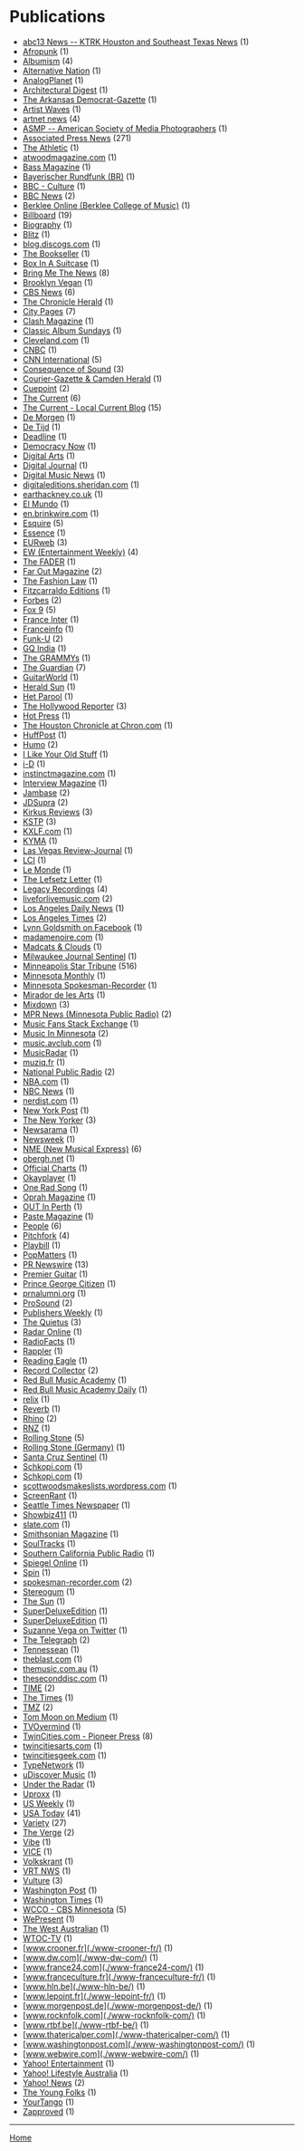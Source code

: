 # Publications

  * [abc13 News -- KTRK  Houston and Southeast Texas News](./abc13-news-ktrk-houston-and-southeast-texas-news/) (1)
  * [Afropunk](./afropunk/) (1)
  * [Albumism](./albumism/) (4)
  * [Alternative Nation](./alternative-nation/) (1)
  * [AnalogPlanet](./analogplanet/) (1)
  * [Architectural Digest](./architectural-digest/) (1)
  * [The Arkansas Democrat-Gazette](./the-arkansas-democrat-gazette/) (1)
  * [Artist Waves](./artist-waves/) (1)
  * [artnet news](./artnet-news/) (4)
  * [ASMP -- American Society of Media Photographers](./asmp-american-society-of-media-photographers/) (1)
  * [Associated Press News](./associated-press-news/) (271)
  * [The Athletic](./the-athletic/) (1)
  * [atwoodmagazine.com](./atwoodmagazine-com/) (1)
  * [Bass Magazine](./bass-magazine/) (1)
  * [Bayerischer Rundfunk (BR)](./bayerischer-rundfunk-br/) (1)
  * [BBC - Culture](./bbc-culture/) (1)
  * [BBC News](./bbc-news/) (2)
  * [Berklee Online (Berklee College of Music)](./berklee-online-berklee-college-of-music/) (1)
  * [Billboard](./billboard/) (19)
  * [Biography](./biography/) (1)
  * [Blitz](./blitz/) (1)
  * [blog.discogs.com](./blog-discogs-com/) (1)
  * [The Bookseller](./the-bookseller/) (1)
  * [Box In A Suitcase](./box-in-a-suitcase/) (1)
  * [Bring Me The News](./bring-me-the-news/) (8)
  * [Brooklyn Vegan](./brooklyn-vegan/) (1)
  * [CBS News](./cbs-news/) (6)
  * [The Chronicle Herald](./the-chronicle-herald/) (1)
  * [City Pages](./city-pages/) (7)
  * [Clash Magazine](./clash-magazine/) (1)
  * [Classic Album Sundays](./classic-album-sundays/) (1)
  * [Cleveland.com](./cleveland-com/) (1)
  * [CNBC](./cnbc/) (1)
  * [CNN International](./cnn-international/) (5)
  * [Consequence of Sound](./consequence-of-sound/) (3)
  * [Courier-Gazette & Camden Herald](./courier-gazette-camden-herald/) (1)
  * [Cuepoint](./cuepoint/) (2)
  * [The Current](./the-current/) (6)
  * [The Current - Local Current Blog](./the-current-local-current-blog/) (15)
  * [De Morgen](./de-morgen/) (1)
  * [De Tijd](./de-tijd/) (1)
  * [Deadline](./deadline/) (1)
  * [Democracy Now](./democracy-now/) (1)
  * [Digital Arts](./digital-arts/) (1)
  * [Digital Journal](./digital-journal/) (1)
  * [Digital Music News](./digital-music-news/) (1)
  * [digitaleditions.sheridan.com](./digitaleditions-sheridan-com/) (1)
  * [earthackney.co.uk](./earthackney-co-uk/) (1)
  * [El Mundo](./el-mundo/) (1)
  * [en.brinkwire.com](./en-brinkwire-com/) (1)
  * [Esquire](./esquire/) (5)
  * [Essence](./essence/) (1)
  * [EURweb](./eurweb/) (3)
  * [EW (Entertainment Weekly)](./ew-entertainment-weekly/) (4)
  * [The FADER](./the-fader/) (1)
  * [Far Out Magazine](./far-out-magazine/) (2)
  * [The Fashion Law](./the-fashion-law/) (1)
  * [Fitzcarraldo Editions](./fitzcarraldo-editions/) (1)
  * [Forbes](./forbes/) (2)
  * [Fox 9](./fox-9/) (5)
  * [France Inter](./france-inter/) (1)
  * [Franceinfo](./franceinfo/) (1)
  * [Funk-U](./funk-u/) (2)
  * [GQ India](./gq-india/) (1)
  * [The GRAMMYs](./the-grammys/) (1)
  * [The Guardian](./the-guardian/) (7)
  * [GuitarWorld](./guitarworld/) (1)
  * [Herald Sun](./herald-sun/) (1)
  * [Het Parool](./het-parool/) (1)
  * [The Hollywood Reporter](./the-hollywood-reporter/) (3)
  * [Hot Press](./hot-press/) (1)
  * [The Houston Chronicle at Chron.com](./the-houston-chronicle-at-chron-com/) (1)
  * [HuffPost](./huffpost/) (1)
  * [Humo](./humo/) (2)
  * [I Like Your Old Stuff](./i-like-your-old-stuff/) (1)
  * [i-D](./i-d/) (1)
  * [instinctmagazine.com](./instinctmagazine-com/) (1)
  * [Interview Magazine](./interview-magazine/) (1)
  * [Jambase](./jambase/) (2)
  * [JDSupra](./jdsupra/) (2)
  * [Kirkus Reviews](./kirkus-reviews/) (3)
  * [KSTP](./kstp/) (3)
  * [KXLF.com](./kxlf-com/) (1)
  * [KYMA](./kyma/) (1)
  * [Las Vegas Review-Journal](./las-vegas-review-journal/) (1)
  * [LCI](./lci/) (1)
  * [Le Monde](./le-monde/) (1)
  * [The Lefsetz Letter](./the-lefsetz-letter/) (1)
  * [Legacy Recordings](./legacy-recordings/) (4)
  * [liveforlivemusic.com](./liveforlivemusic-com/) (2)
  * [Los Angeles Daily News](./los-angeles-daily-news/) (1)
  * [Los Angeles Times](./los-angeles-times/) (2)
  * [Lynn Goldsmith on Facebook](./lynn-goldsmith-on-facebook/) (1)
  * [madamenoire.com](./madamenoire-com/) (1)
  * [Madcats & Clouds](./madcats-clouds/) (1)
  * [Milwaukee Journal Sentinel](./milwaukee-journal-sentinel/) (1)
  * [Minneapolis Star Tribune](./minneapolis-star-tribune/) (516)
  * [Minnesota Monthly](./minnesota-monthly/) (1)
  * [Minnesota Spokesman-Recorder](./minnesota-spokesman-recorder/) (1)
  * [Mirador de les Arts](./mirador-de-les-arts/) (1)
  * [Mixdown](./mixdown/) (3)
  * [MPR News (Minnesota Public Radio)](./mpr-news-minnesota-public-radio/) (2)
  * [Music Fans Stack Exchange](./music-fans-stack-exchange/) (1)
  * [Music In Minnesota](./music-in-minnesota/) (2)
  * [music.avclub.com](./music-avclub-com/) (1)
  * [MusicRadar](./musicradar/) (1)
  * [muziq.fr](./muziq-fr/) (1)
  * [National Public Radio](./national-public-radio/) (2)
  * [NBA.com](./nba-com/) (1)
  * [NBC News](./nbc-news/) (1)
  * [nerdist.com](./nerdist-com/) (1)
  * [New York Post](./new-york-post/) (1)
  * [The New Yorker](./the-new-yorker/) (3)
  * [Newsarama](./newsarama/) (1)
  * [Newsweek](./newsweek/) (1)
  * [NME (New Musical Express)](./nme-new-musical-express/) (6)
  * [obergh.net](./obergh-net/) (1)
  * [Official Charts](./official-charts/) (1)
  * [Okayplayer](./okayplayer/) (1)
  * [One Rad Song](./one-rad-song/) (1)
  * [Oprah Magazine](./oprah-magazine/) (1)
  * [OUT In Perth](./out-in-perth/) (1)
  * [Paste Magazine](./paste-magazine/) (1)
  * [People](./people/) (6)
  * [Pitchfork](./pitchfork/) (4)
  * [Playbill](./playbill/) (1)
  * [PopMatters](./popmatters/) (1)
  * [PR Newswire](./pr-newswire/) (13)
  * [Premier Guitar](./premier-guitar/) (1)
  * [Prince George Citizen](./prince-george-citizen/) (1)
  * [prnalumni.org](./prnalumni-org/) (1)
  * [ProSound](./prosound/) (2)
  * [Publishers Weekly](./publishers-weekly/) (1)
  * [The Quietus](./the-quietus/) (3)
  * [Radar Online](./radar-online/) (1)
  * [RadioFacts](./radiofacts/) (1)
  * [Rappler](./rappler/) (1)
  * [Reading Eagle](./reading-eagle/) (1)
  * [Record Collector](./record-collector/) (2)
  * [Red Bull Music Academy](./red-bull-music-academy/) (1)
  * [Red Bull Music Academy Daily](./red-bull-music-academy-daily/) (1)
  * [relix](./relix/) (1)
  * [Reverb](./reverb/) (1)
  * [Rhino](./rhino/) (2)
  * [RNZ](./rnz/) (1)
  * [Rolling Stone](./rolling-stone/) (5)
  * [Rolling Stone (Germany)](./rolling-stone-germany/) (1)
  * [Santa Cruz Sentinel](./santa-cruz-sentinel/) (1)
  * [Schkopi.com](./schkopi-com/) (1)
  * [Schkopi.com](./schkopi-com/) (1)
  * [scottwoodsmakeslists.wordpress.com](./scottwoodsmakeslists-wordpress-com/) (1)
  * [ScreenRant](./screenrant/) (1)
  * [Seattle Times Newspaper](./seattle-times-newspaper/) (1)
  * [Showbiz411](./showbiz411/) (1)
  * [slate.com](./slate-com/) (1)
  * [Smithsonian Magazine](./smithsonian-magazine/) (1)
  * [SoulTracks](./soultracks/) (1)
  * [Southern California Public Radio](./southern-california-public-radio/) (1)
  * [Spiegel Online](./spiegel-online/) (1)
  * [Spin](./spin/) (1)
  * [spokesman-recorder.com](./spokesman-recorder-com/) (2)
  * [Stereogum](./stereogum/) (1)
  * [The Sun](./the-sun/) (1)
  * [SuperDeluxeEdition](./superdeluxeedition/) (1)
  * [SuperDeluxeEdition](./superdeluxeedition/) (1)
  * [Suzanne Vega on Twitter](./suzanne-vega-on-twitter/) (1)
  * [The Telegraph](./the-telegraph/) (2)
  * [Tennessean](./tennessean/) (1)
  * [theblast.com](./theblast-com/) (1)
  * [themusic.com.au](./themusic-com-au/) (1)
  * [theseconddisc.com](./theseconddisc-com/) (1)
  * [TIME](./time/) (2)
  * [The Times](./the-times/) (1)
  * [TMZ](./tmz/) (2)
  * [Tom Moon on Medium](./tom-moon-on-medium/) (1)
  * [TVOvermind](./tvovermind/) (1)
  * [TwinCities.com - Pioneer Press](./twincities-com-pioneer-press/) (8)
  * [twincitiesarts.com](./twincitiesarts-com/) (1)
  * [twincitiesgeek.com](./twincitiesgeek-com/) (1)
  * [TypeNetwork](./typenetwork/) (1)
  * [uDiscover Music](./udiscover-music/) (1)
  * [Under the Radar](./under-the-radar/) (1)
  * [Uproxx](./uproxx/) (1)
  * [US Weekly](./us-weekly/) (1)
  * [USA Today](./usa-today/) (41)
  * [Variety](./variety/) (27)
  * [The Verge](./the-verge/) (2)
  * [Vibe](./vibe/) (1)
  * [VICE](./vice/) (1)
  * [Volkskrant](./volkskrant/) (1)
  * [VRT NWS](./vrt-nws/) (1)
  * [Vulture](./vulture/) (3)
  * [Washington Post](./washington-post/) (1)
  * [Washington Times](./washington-times/) (1)
  * [WCCO - CBS Minnesota](./wcco-cbs-minnesota/) (5)
  * [WePresent](./wepresent/) (1)
  * [The West Australian](./the-west-australian/) (1)
  * [WTOC-TV](./wtoc-tv/) (1)
  * [www.crooner.fr](./www-crooner-fr/) (1)
  * [www.dw.com](./www-dw-com/) (1)
  * [www.france24.com](./www-france24-com/) (1)
  * [www.franceculture.fr](./www-franceculture-fr/) (1)
  * [www.hln.be](./www-hln-be/) (1)
  * [www.lepoint.fr](./www-lepoint-fr/) (1)
  * [www.morgenpost.de](./www-morgenpost-de/) (1)
  * [www.rocknfolk.com](./www-rocknfolk-com/) (1)
  * [www.rtbf.be](./www-rtbf-be/) (1)
  * [www.thatericalper.com](./www-thatericalper-com/) (1)
  * [www.washingtonpost.com](./www-washingtonpost-com/) (1)
  * [www.webwire.com](./www-webwire-com/) (1)
  * [Yahoo! Entertainment](./yahoo-entertainment/) (1)
  * [Yahoo! Lifestyle Australia](./yahoo-lifestyle-australia/) (1)
  * [Yahoo! News](./yahoo-news/) (2)
  * [The Young Folks](./the-young-folks/) (1)
  * [YourTango](./yourtango/) (1)
  * [Zapproved](./zapproved/) (1)

----

[Home](../)
